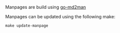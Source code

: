 Manpages are build using [go-md2man](https://github.com/cpuguy83/go-md2man)

Manpages can be updated using the following make:

```
make update-manpage
```
